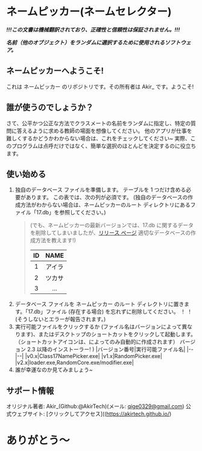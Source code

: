 # ネームピッカー(ネームセレクター)

***!!!この文書は機械翻訳されており、正確性と信頼性は保証されません。!!!***

***名前（他のオブジェクト）をランダムに選択するために使用されるソフトウェア。***

## ネームピッカーへようこそ!

これは ネームピッカー のリポジトリです。その所有者は Akir_ です。ようこそ!

## 誰が使うのでしょうか？

さて、公平かつ公正な方法でクラスメートの名前をランダムに指定し、特定の質問に答えるように求める教師の場面を想像してください。
他のアプリが仕事を難しくするかどうかわからない場合は、これをチェックしてください~
実際、このプログラムは点呼だけではなく、簡単な選択のほとんどを決定するのに役立ちます。

## 使い始める

1. 独自のデータベース ファイルを準備します。
テーブルを 1 つだけ含める必要があります。
この表では、次の列が必須です。 (独自のデータベースの作成方法がわからない場合は、ネームピッカーのルート ディレクトリにあるファイル「17.db」を参照してください。)
   > (でも、ネームピッカーの最新バージョンでは、17.db に関するデータを削除してしまいましたが、[リリース ページ](https://github.com/AkirTech/NamePicker/releases/tag/v2.3) 適切なデータベースの作成方法を教えます!)
   > 
   > |ID|NAME|
   > |:--:|:--:|
   > |1|アイラ|
   > |2|ツカサ|
   > |3|...|
2. データベース ファイルを ネームピッカー のルート ディレクトリに置きます。「17.db」ファイル (存在する場合) を忘れずに削除してください。 ！ ！ (そうしないとエラーが報告されます。)
3. 実行可能ファイルをクリックするか (ファイル名はバージョンによって異なります)、またはデスクトップのショートカットをクリックして起動します。 （ショートカットアイコンは、によってのみ自動的に作成されます）
バージョン 2.3 以降のインストーラー! )
   |バージョン番号|実行可能ファイル名|
   |--|--|
   |v0.x|Class17NamePicker.exe|
   |v1.x|RandomPicker.exe|
   |v2.x|loader.exe,RandomCore.exe/modifier.exe|
4. 誰が幸運なのか見てみましょう~

## サポート情報

オリジナル著者: Akir_(Github:@AkirTech)(メール: qige0329@gmail.com)
公式ウェブサイト: [クリックしてアクセス]((https://akirtech.github.io/)

# ありがとう〜
